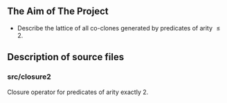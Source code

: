 ## The Aim of The Project

* Describe the lattice of all co-clones generated by predicates of arity $\leq2$.

## Description of source files

### src/closure2

Closure operator for predicates of arity exactly 2.

